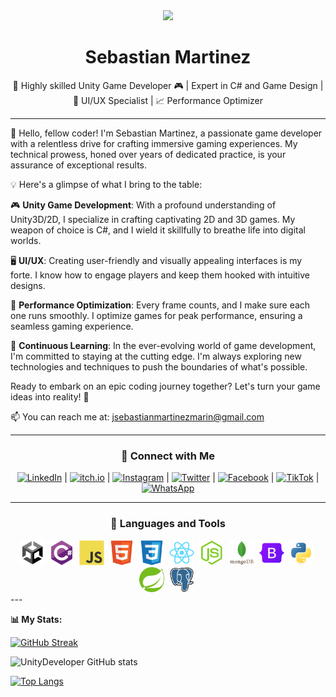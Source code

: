 <div align="center">
  <img src="https://media.tenor.com/rCaIUO0MP-EAAAAd/mario-pixel-art.gif" width="1080" />
  <h1 align="center">Sebastian Martinez</h1>
  <p align="center">🚀 Highly skilled Unity Game Developer 🎮 | Expert in C# and Game Design | 🔧 UI/UX Specialist | 📈 Performance Optimizer</p>
</div>

---

👋 Hello, fellow coder! I'm Sebastian Martinez, a passionate game developer with a relentless drive for crafting immersive gaming experiences. My technical prowess, honed over years of dedicated practice, is your assurance of exceptional results.

💡 Here's a glimpse of what I bring to the table:

🎮 **Unity Game Development**: With a profound understanding of Unity3D/2D, I specialize in crafting captivating 2D and 3D games. My weapon of choice is C#, and I wield it skillfully to breathe life into digital worlds.

🖥️ **UI/UX**: Creating user-friendly and visually appealing interfaces is my forte. I know how to engage players and keep them hooked with intuitive designs.

🔧 **Performance Optimization**: Every frame counts, and I make sure each one runs smoothly. I optimize games for peak performance, ensuring a seamless gaming experience.

🔨 **Continuous Learning**: In the ever-evolving world of game development, I'm committed to staying at the cutting edge. I'm always exploring new technologies and techniques to push the boundaries of what's possible.

Ready to embark on an epic coding journey together? Let's turn your game ideas into reality! 🚀

📫 You can reach me at: [jsebastianmartinezmarin@gmail.com](mailto:jsebastianmartinezmarin@gmail.com)

---

<div align="center">
  <h3>📱 Connect with Me</h3>
  <a href="https://www.linkedin.com/in/juansebastianmartinezmarin/" target="_blank"><img src="https://img.shields.io/badge/LinkedIn-%230A66C2.svg?style=for-the-badge&logo=linkedin&logoColor=white" alt="LinkedIn" /></a> |
  <a href="https://sebastianmartinezdev.itch.io/" target="_blank"><img src="https://img.shields.io/badge/itch.io-%23000000.svg?style=for-the-badge&logo=itchdotio&logoColor=white" alt="itch.io" /></a> |
  <a href="https://www.instagram.com/mancomendev/" target="_blank"><img src="https://img.shields.io/badge/Instagram-%23E4405F.svg?style=for-the-badge&logo=instagram&logoColor=white" alt="Instagram" /></a> |
  <a href="https://twitter.com/UnityGameDevPro" target="_blank"><img src="https://img.shields.io/badge/Twitter-%231DA1F2.svg?style=for-the-badge&logo=twitter&logoColor=white" alt="Twitter" /></a> |
  <a href="https://www.facebook.com/profile.php?id=100066697436346" target="_blank"><img src="https://img.shields.io/badge/Facebook-%231877F2.svg?style=for-the-badge&logo=facebook&logoColor=white" alt="Facebook" /></a> |
  <a href="https://www.tiktok.com/@mancomen1" target="_blank"><img src="https://img.shields.io/badge/TikTok-%23000000.svg?style=for-the-badge&logo=tiktok&logoColor=white" alt="TikTok" /></a> |
  <a href="https://wa.link/kd3inq" target="_blank"><img src="https://img.shields.io/badge/WhatsApp-%2325D366.svg?style=for-the-badge&logo=whatsapp&logoColor=white" alt="WhatsApp" /></a>
</div>


---

<div align="center">
   <h3 align="center"> 🔨 Languages and Tools</h3>
   <div align="center">
     <img src="https://github.com/devicons/devicon/blob/master/icons/unity/unity-original.svg" title="Unity" alt="Unity" width="40" height="40"/>&nbsp;
     <img src="https://github.com/devicons/devicon/blob/master/icons/csharp/csharp-original.svg" title="CSharp" alt="CSharp" width="40" height="40"/>&nbsp;
     <img src="https://github.com/devicons/devicon/blob/master/icons/javascript/javascript-original.svg" title="JavaScript" alt="JavaScript" width="40" height="40"/>&nbsp;
     <img src="https://github.com/devicons/devicon/blob/master/icons/html5/html5-original.svg" title="HTML5" alt="HTML5" width="40" height="40"/>&nbsp;
     <img src="https://github.com/devicons/devicon/blob/master/icons/css3/css3-original.svg" title="CSS" alt="CSS" width="40" height="40"/>&nbsp;
     <img src="https://github.com/devicons/devicon/blob/master/icons/react/react-original.svg" title="React" alt="React" width="40" height="40"/>&nbsp;
     <img src="https://github.com/devicons/devicon/blob/master/icons/nodejs/nodejs-original.svg" title="NodeJS" alt="NodeJS" width="40" height="40"/>&nbsp;
     <img src="https://github.com/devicons/devicon/blob/master/icons/mongodb/mongodb-original-wordmark.svg" title="MongoDB" alt="MongoDB" width="40" height="40"/>&nbsp;
     <img src="https://github.com/devicons/devicon/blob/master/icons/bootstrap/bootstrap-original.svg" title="Bootstrap" alt="Bootstrap" width="40" height="40"/>&nbsp;
     <img src="https://github.com/devicons/devicon/blob/master/icons/python/python-original.svg" title="Python" alt="Python" width="40" height="40"/>&nbsp;
     <img src="https://github.com/devicons/devicon/blob/master/icons/spring/spring-original.svg" title="Spring" alt="Spring" width="40" height="40"/>&nbsp;
     <img src="https://github.com/devicons/devicon/blob/master/icons/postgresql/postgresql-original.svg" title="PostgreSQL" alt="PostgreSQL" width="40" height="40"/>&nbsp;
   </div>
</div>
---

**📊 My Stats:**

[![GitHub Streak](http://github-readme-streak-stats.herokuapp.com?user=UnityDeveloper&theme=radical)](https://git.io/streak-stats)

![UnityDeveloper GitHub stats](https://github-readme-stats.vercel.app/api?username=UnityDeveloper&show_icons=true&theme=radical)

[![Top Langs](https://github-readme-stats.vercel.app/api/top-langs/?username=UnityDeveloper&layout=compact)](https://github.com/anuraghazra/github-readme-stats)
